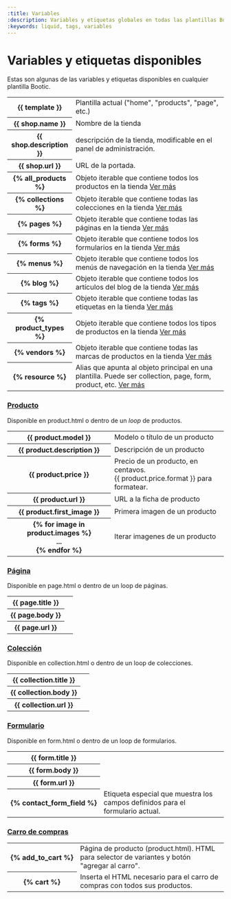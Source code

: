 ```yaml
---
:title: Variables
:description: Variables y etiquetas globales en todas las plantillas Bootic
:keywords: liquid, tags, variables
---
```


# Variables y etiquetas disponibles

Estas son algunas de las variables y etiquetas disponibles en cualquier plantilla Bootic.

<table class="list section" cellpadding="0" cellspacing="0" id="tienda">
  <tr>
    <th width="30%">{{ template }}</th>
    <td>Plantilla actual ("home", "products", "page", etc.)</td>
  </tr>
  <tr>
    <th>{{ shop.name }}</th>
    <td>Nombre de la tienda</td>
  </tr>
  <tr>
    <th>{{ shop.description }}</th>
    <td>descripción de la tienda, modificable en el panel de administración.</td>
  </tr>
  <tr>
    <th>{{ shop.url }}</th>
    <td>URL de la portada.</td>
  </tr>
  <tr>
    <th>{% all_products %}</th>
    <td>Objeto iterable que contiene todos los productos en la tienda <a href="/es/themes/globales#all_products">Ver más</a></td>
  </tr>
  <tr>
    <th>{% collections %}</th>
    <td>Objeto iterable que contiene todas las colecciones en la tienda <a href="/es/themes/globales#collections">Ver más</a></td>
  </tr>
  <tr>
    <th>{% pages %}</th>
    <td>Objeto iterable que contiene todas las páginas en la tienda <a href="/es/themes/globales#pages">Ver más</a></td>
  </tr>
  <tr>
    <th>{% forms %}</th>
    <td>Objeto iterable que contiene todos los formularios en la tienda <a href="/es/themes/globales#forms">Ver más</a></td>
  </tr>
  <tr>
    <th>{% menus %}</th>
    <td>Objeto iterable que contiene todos los menús de navegación en la tienda <a href="/es/themes/menus">Ver más</a></td>
  </tr>
  <tr>
    <th>{% blog %}</th>
    <td>Objeto iterable que contiene todos los artículos del blog de la tienda <a href="/es/themes/blog">Ver más</a></td>
  </tr>
  <tr>
    <th>{% tags %}</th>
    <td>Objeto iterable que contiene todas las etiquetas en la tienda <a href="/es/themes/globales#tags">Ver más</a></td>
  </tr>
  <tr>
    <th>{% product_types %}</th>
    <td>Objeto iterable que contiene todos los tipos de productos en la tienda <a href="/es/themes/globales#product_types">Ver más</a></td>
  </tr>
  <tr>
    <th>{% vendors %}</th>
    <td>Objeto iterable que contiene todas las marcas de productos en la tienda <a href="/es/themes/globales#vendors">Ver más</a></td>
  </tr>
  <tr>
    <th>{% resource %}</th>
    <td>Alias que apunta al objeto principal en una plantilla. Puede ser collection, page, form, product, etc. <a href="/es/themes/globales#resource">Ver más</a></td>
  </tr>
</table>

### [Producto](#producto)

Disponible en product.html o dentro de un *loop* de productos.

<table class="list section" cellpadding="0" cellspacing="0" id="producto">
  <tr>
    <th>{{ product.model }}</th>
    <td>Modelo o título de un producto</td>
  </tr>
  <tr>
    <th>{{ product.description }}</th>
    <td>Descripción de un producto</td>
  </tr>
  <tr>
    <th>{{ product.price }}</th>
    <td>Precio de un producto, en centavos.</br>{{ product.price.format }} para formatear.</td>
  </tr>
  <tr>
    <th>{{ product.url }}</th>
    <td>URL a la ficha de producto</td>
  </tr>
  <tr>
    <th>{{ product.first_image }}</th>
    <td>Primera imagen de un producto</td>
  </tr>
  <tr>
    <th>{% for image in product.images %}</br>...</br>{% endfor %}</th>
    <td>Iterar imagenes de un producto</td>
  </tr>
</table>

### [Página](#pagina)

Disponible en page.html o dentro de un loop de páginas.

<table class="list section" cellpadding="0" cellspacing="0" id="pagina">
  <tr>
    <th>{{ page.title }}</th>
    <td>&nbsp;</td>
  </tr>
  <tr>
    <th>{{ page.body }}</th>
    <td>&nbsp;</td>
  </tr>
  <tr>
    <th>{{ page.url }}</th>
    <td>&nbsp;</td>
  </tr>

</table>

### [Colección](#coleccion)

Disponible en collection.html o dentro de un loop de colecciones.

<table class="list section" cellpadding="0" cellspacing="0" id="coleccion">
  <tr>
    <th>{{ collection.title }}</th>
    <td>&nbsp;</td>
  </tr>
  <tr>
    <th>{{ collection.body }}</th>
    <td>&nbsp;</td>
  </tr>
  <tr>
    <th>{{ collection.url }}</th>
    <td>&nbsp;</td>
  </tr>

</table>

### [Formulario](#form)

Disponible en form.html o dentro de un loop de formularios.

<table class="list section" cellpadding="0" cellspacing="0" id="form">
  <tr>
    <th>{{ form.title }}</th>
    <td>&nbsp;</td>
  </tr>
  <tr>
    <th>{{ form.body }}</th>
    <td>&nbsp;</td>
  </tr>
  <tr>
    <th>{{ form.url }}</th>
    <td>&nbsp;</td>
  </tr>
  <tr>
    <th>{%&nbsp;contact_form_field&nbsp;%}</th>
    <td>Etiqueta especial que muestra los campos definidos para el formulario actual.</td>
  </tr>

</table>

### [Carro de compras](#cart)

<table class="list section" cellpadding="0" cellspacing="0" id="cart">
  <tr>
    <th>{%&nbsp;add_to_cart&nbsp;%}</th>
    <td>Página de producto (product.html). HTML para selector de variantes y botón "agregar al carro".</td>
  </tr>
  <tr>
    <th>{% cart %}</th>
    <td>Inserta el HTML necesario para el carro de compras con todos sus productos.</td>
  </tr>

</table>
